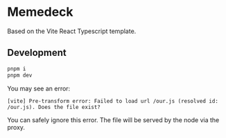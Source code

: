 # Memedeck

Based on the Vite React Typescript template.

## Development

```zsh
pnpm i
pnpm dev
```

You may see an error:

```
[vite] Pre-transform error: Failed to load url /our.js (resolved id: /our.js). Does the file exist?
```

You can safely ignore this error. The file will be served by the node via the proxy.
